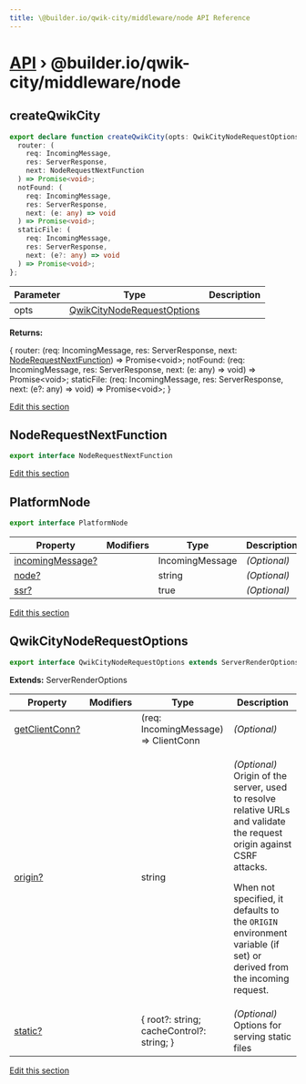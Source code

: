 ```yaml
---
title: \@builder.io/qwik-city/middleware/node API Reference
---
```


# [API](/api) &rsaquo; @builder.io/qwik-city/middleware/node

## createQwikCity

```typescript
export declare function createQwikCity(opts: QwikCityNodeRequestOptions): {
  router: (
    req: IncomingMessage,
    res: ServerResponse,
    next: NodeRequestNextFunction
  ) => Promise<void>;
  notFound: (
    req: IncomingMessage,
    res: ServerResponse,
    next: (e: any) => void
  ) => Promise<void>;
  staticFile: (
    req: IncomingMessage,
    res: ServerResponse,
    next: (e?: any) => void
  ) => Promise<void>;
};
```

| Parameter | Type                                                      | Description |
| --------- | --------------------------------------------------------- | ----------- |
| opts      | [QwikCityNodeRequestOptions](#qwikcitynoderequestoptions) |             |

**Returns:**

{ router: (req: IncomingMessage, res: ServerResponse, next: [NodeRequestNextFunction](#noderequestnextfunction)) =&gt; Promise&lt;void&gt;; notFound: (req: IncomingMessage, res: ServerResponse, next: (e: any) =&gt; void) =&gt; Promise&lt;void&gt;; staticFile: (req: IncomingMessage, res: ServerResponse, next: (e?: any) =&gt; void) =&gt; Promise&lt;void&gt;; }

[Edit this section](https://github.com/BuilderIO/qwik/tree/main/packages/qwik-city/middleware/node/index.ts)

## NodeRequestNextFunction

```typescript
export interface NodeRequestNextFunction
```

[Edit this section](https://github.com/BuilderIO/qwik/tree/main/packages/qwik-city/middleware/node/index.ts)

## PlatformNode

```typescript
export interface PlatformNode
```

| Property              | Modifiers | Type            | Description  |
| --------------------- | --------- | --------------- | ------------ |
| [incomingMessage?](#) |           | IncomingMessage | _(Optional)_ |
| [node?](#)            |           | string          | _(Optional)_ |
| [ssr?](#)             |           | true            | _(Optional)_ |

[Edit this section](https://github.com/BuilderIO/qwik/tree/main/packages/qwik-city/middleware/node/index.ts)

## QwikCityNodeRequestOptions

```typescript
export interface QwikCityNodeRequestOptions extends ServerRenderOptions
```

**Extends:** ServerRenderOptions

| Property            | Modifiers | Type                                      | Description                                                                                                                                                                                                                                                        |
| ------------------- | --------- | ----------------------------------------- | ------------------------------------------------------------------------------------------------------------------------------------------------------------------------------------------------------------------------------------------------------------------ |
| [getClientConn?](#) |           | (req: IncomingMessage) =&gt; ClientConn   | _(Optional)_                                                                                                                                                                                                                                                       |
| [origin?](#)        |           | string                                    | <p>_(Optional)_ Origin of the server, used to resolve relative URLs and validate the request origin against CSRF attacks.</p><p>When not specified, it defaults to the <code>ORIGIN</code> environment variable (if set) or derived from the incoming request.</p> |
| [static?](#)        |           | { root?: string; cacheControl?: string; } | _(Optional)_ Options for serving static files                                                                                                                                                                                                                      |

[Edit this section](https://github.com/BuilderIO/qwik/tree/main/packages/qwik-city/middleware/node/index.ts)
